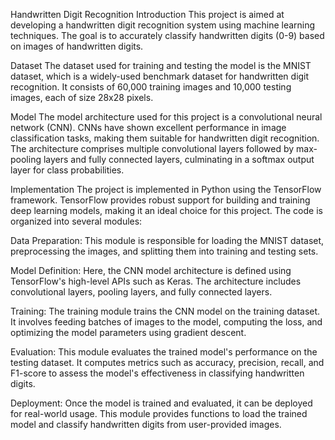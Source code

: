 Handwritten Digit Recognition
Introduction
This project is aimed at developing a handwritten digit recognition system using machine learning techniques. The goal is to accurately classify handwritten digits (0-9) based on images of handwritten digits.

Dataset
The dataset used for training and testing the model is the MNIST dataset, which is a widely-used benchmark dataset for handwritten digit recognition. It consists of 60,000 training images and 10,000 testing images, each of size 28x28 pixels.

Model
The model architecture used for this project is a convolutional neural network (CNN). CNNs have shown excellent performance in image classification tasks, making them suitable for handwritten digit recognition. The architecture comprises multiple convolutional layers followed by max-pooling layers and fully connected layers, culminating in a softmax output layer for class probabilities.

Implementation
The project is implemented in Python using the TensorFlow framework. TensorFlow provides robust support for building and training deep learning models, making it an ideal choice for this project. The code is organized into several modules:

Data Preparation: This module is responsible for loading the MNIST dataset, preprocessing the images, and splitting them into training and testing sets.

Model Definition: Here, the CNN model architecture is defined using TensorFlow's high-level APIs such as Keras. The architecture includes convolutional layers, pooling layers, and fully connected layers.

Training: The training module trains the CNN model on the training dataset. It involves feeding batches of images to the model, computing the loss, and optimizing the model parameters using gradient descent.

Evaluation: This module evaluates the trained model's performance on the testing dataset. It computes metrics such as accuracy, precision, recall, and F1-score to assess the model's effectiveness in classifying handwritten digits.

Deployment: Once the model is trained and evaluated, it can be deployed for real-world usage. This module provides functions to load the trained model and classify handwritten digits from user-provided images.
